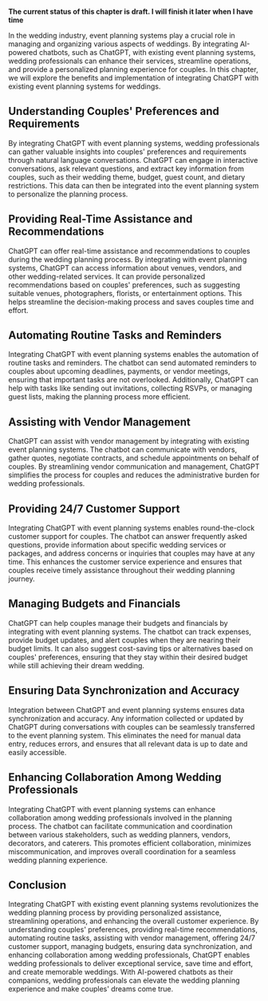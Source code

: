 **The current status of this chapter is draft. I will finish it later when I have time**

In the wedding industry, event planning systems play a crucial role in managing and organizing various aspects of weddings. By integrating AI-powered chatbots, such as ChatGPT, with existing event planning systems, wedding professionals can enhance their services, streamline operations, and provide a personalized planning experience for couples. In this chapter, we will explore the benefits and implementation of integrating ChatGPT with existing event planning systems for weddings.

Understanding Couples' Preferences and Requirements
---------------------------------------------------

By integrating ChatGPT with event planning systems, wedding professionals can gather valuable insights into couples' preferences and requirements through natural language conversations. ChatGPT can engage in interactive conversations, ask relevant questions, and extract key information from couples, such as their wedding theme, budget, guest count, and dietary restrictions. This data can then be integrated into the event planning system to personalize the planning process.

Providing Real-Time Assistance and Recommendations
--------------------------------------------------

ChatGPT can offer real-time assistance and recommendations to couples during the wedding planning process. By integrating with event planning systems, ChatGPT can access information about venues, vendors, and other wedding-related services. It can provide personalized recommendations based on couples' preferences, such as suggesting suitable venues, photographers, florists, or entertainment options. This helps streamline the decision-making process and saves couples time and effort.

Automating Routine Tasks and Reminders
--------------------------------------

Integrating ChatGPT with event planning systems enables the automation of routine tasks and reminders. The chatbot can send automated reminders to couples about upcoming deadlines, payments, or vendor meetings, ensuring that important tasks are not overlooked. Additionally, ChatGPT can help with tasks like sending out invitations, collecting RSVPs, or managing guest lists, making the planning process more efficient.

Assisting with Vendor Management
--------------------------------

ChatGPT can assist with vendor management by integrating with existing event planning systems. The chatbot can communicate with vendors, gather quotes, negotiate contracts, and schedule appointments on behalf of couples. By streamlining vendor communication and management, ChatGPT simplifies the process for couples and reduces the administrative burden for wedding professionals.

Providing 24/7 Customer Support
-------------------------------

Integrating ChatGPT with event planning systems enables round-the-clock customer support for couples. The chatbot can answer frequently asked questions, provide information about specific wedding services or packages, and address concerns or inquiries that couples may have at any time. This enhances the customer service experience and ensures that couples receive timely assistance throughout their wedding planning journey.

Managing Budgets and Financials
-------------------------------

ChatGPT can help couples manage their budgets and financials by integrating with event planning systems. The chatbot can track expenses, provide budget updates, and alert couples when they are nearing their budget limits. It can also suggest cost-saving tips or alternatives based on couples' preferences, ensuring that they stay within their desired budget while still achieving their dream wedding.

Ensuring Data Synchronization and Accuracy
------------------------------------------

Integration between ChatGPT and event planning systems ensures data synchronization and accuracy. Any information collected or updated by ChatGPT during conversations with couples can be seamlessly transferred to the event planning system. This eliminates the need for manual data entry, reduces errors, and ensures that all relevant data is up to date and easily accessible.

Enhancing Collaboration Among Wedding Professionals
---------------------------------------------------

Integrating ChatGPT with event planning systems can enhance collaboration among wedding professionals involved in the planning process. The chatbot can facilitate communication and coordination between various stakeholders, such as wedding planners, vendors, decorators, and caterers. This promotes efficient collaboration, minimizes miscommunication, and improves overall coordination for a seamless wedding planning experience.

Conclusion
----------

Integrating ChatGPT with existing event planning systems revolutionizes the wedding planning process by providing personalized assistance, streamlining operations, and enhancing the overall customer experience. By understanding couples' preferences, providing real-time recommendations, automating routine tasks, assisting with vendor management, offering 24/7 customer support, managing budgets, ensuring data synchronization, and enhancing collaboration among wedding professionals, ChatGPT enables wedding professionals to deliver exceptional service, save time and effort, and create memorable weddings. With AI-powered chatbots as their companions, wedding professionals can elevate the wedding planning experience and make couples' dreams come true.
